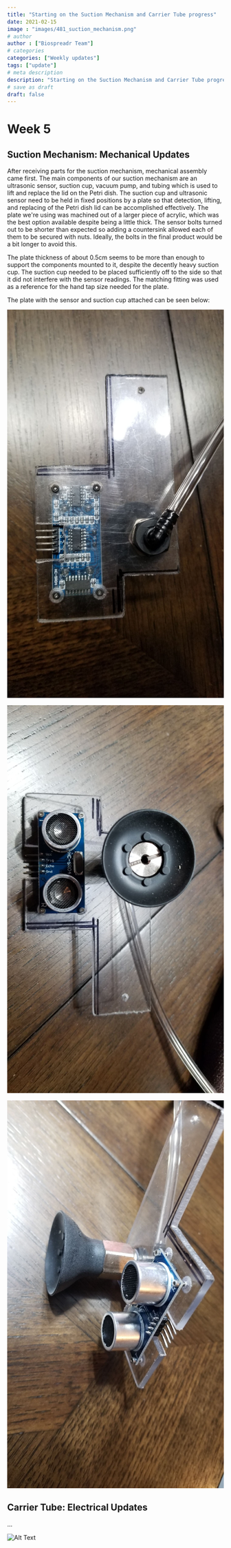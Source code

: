 ```yaml
---
title: "Starting on the Suction Mechanism and Carrier Tube progress"
date: 2021-02-15
image : "images/481_suction_mechanism.png"
# author
author : ["Biospreadr Team"]
# categories
categories: ["Weekly updates"]
tags: ["update"]
# meta description
description: "Starting on the Suction Mechanism and Carrier Tube progress"
# save as draft
draft: false
---
```


# Week 5

## Suction Mechanism: Mechanical Updates

After receiving parts for the suction mechanism, mechanical assembly came first. The main components of our suction mechanism are an ultrasonic sensor, suction cup, vacuum pump, and tubing which is used to lift and replace the lid on the Petri dish. The suction cup and ultrasonic sensor need to be held in fixed positions by a plate so that detection, lifting, and replacing of the Petri dish lid can be accomplished effectively. The plate we're using was machined out of a larger piece of acrylic, which was the best option available despite being a little thick. The sensor bolts turned out to be shorter than expected so adding a countersink allowed each of them to be secured with nuts. Ideally, the bolts in the final product would be a bit longer to avoid this.
 
The plate thickness of about 0.5cm seems to be more than enough to support the components mounted to it, despite the decently heavy suction cup. The suction cup needed to be placed sufficiently off to the side so that it did not interfere with the sensor readings. The matching fitting was used as a reference for the hand tap size needed for the plate.

The plate with the sensor and suction cup attached can be seen below:
 
![Suction plate (1)](/images/wk1-plate-1.jpg)

![Suction plate (2)](/images/wk1-plate-2.jpg)

![Suction plate (3)](/images/wk1-plate-3.jpg)

## Carrier Tube: Electrical Updates

...

![Alt Text](https://media.giphy.com/media/BcucgcR1r321H8FTqu/giphy.gif)
